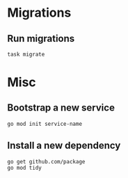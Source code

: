 # Migrations

## Run migrations

```bash
task migrate
```

# Misc

## Bootstrap a new service

```bash
go mod init service-name
```

## Install a new dependency

```
go get github.com/package
go mod tidy
```

